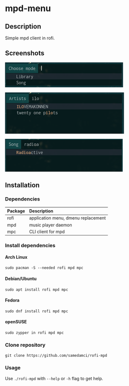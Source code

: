 # mpd-menu

## Description
Simple mpd client in rofi.

## Screenshots
![scr1](./screenshot1.png)

![scr2](./screenshot2.png)

![scr3](./screenshot3.png)

## Installation
### Dependencies
Package | Description
:--- | :---
rofi | application menu, dmenu replacement
mpd | music player daemon
mpc | CLI client for mpd

### Install dependencies
#### Arch Linux
```
sudo pacman -S --needed rofi mpd mpc
```
#### Debian/Ubuntu
```
sudo apt install rofi mpd mpc
```
#### Fedora
```
sudo dnf install rofi mpd mpc
```
#### openSUSE
```
sudo zypper in rofi mpd mpc
```
### Clone repository
```
git clone https://github.com/samedamci/rofi-mpd
```

### Usage
Use `./rofi-mpd` with `--help` or `-h` flag to get help.
